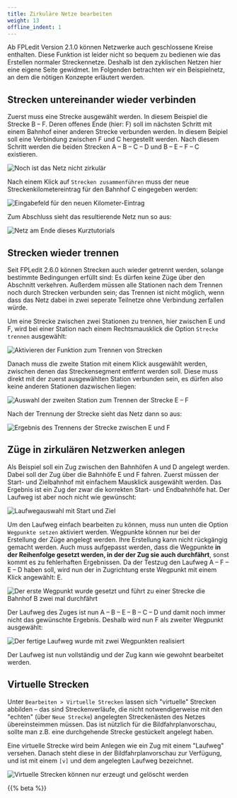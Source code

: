 ```yaml
---
title: Zirkuläre Netze bearbeiten
weight: 13
offline_indent: 1
---
```


Ab FPLedit Version 2.1.0 können Netzwerke auch geschlossene Kreise enthalten. Diese Funktion ist leider nicht so bequem zu bedienen wie das Erstellen normaler Streckennetze. Deshalb ist den zyklischen Netzen hier eine eigene Seite gewidmet. Im Folgenden betrachten wir ein Beispielnetz, an dem die nötigen Konzepte erläutert werden.

## Strecken untereinander wieder verbinden

Zuerst muss eine Strecke ausgewählt werden. In diesem Beispiel die Strecke B – F. Deren offenes Ende (hier: F) soll im nächsten Schritt mit einem Bahnhof einer anderen Strecke verbunden werden. In diesem Beipiel soll eine Verbindung zwischen F und C hergestellt werden. Nach diesem Schritt werden die beiden Strecken A – B – C – D und B – E – F – C existieren.

![Noch ist das Netz nicht zirkulär](join_start.png)

Nach einem Klick auf `Strecken zusammenführen` muss der neue Streckenkilometereintrag für den Bahnhof C eingegeben werden:

![Eingabefeld für den neuen Kilometer-Eintrag](join_km.png)

Zum Abschluss sieht das resultierende Netz nun so aus:

![Netz am Ende dieses Kurztutorials](join_end.png)

## Strecken wieder trennen

Seit FPLedit 2.6.0 können Strecken auch wieder getrennt werden, solange bestimmte Bedingungen erfüllt sind: Es dürfen keine Züge über den Abschnitt verkehren. Außerdem müssen alle Stationen nach dem Trennen noch durch Strecken verbunden sein; das Trennen ist nicht möglich, wenn dass das Netz dabei in zwei seperate Teilnetze ohne Verbindung zerfallen würde.

Um eine Strecke zwischen zwei Stationen zu trennen, hier zwischen E und F, wird bei einer Station nach einem Rechtsmausklick die Option `Strecke trennen` ausgewählt:

![Aktivieren der Funktion zum Trennen von Strecken](trennen_start.png)

Danach muss die zweite Station mit einem Klick ausgewählt werden, zwischen denen das Streckensegment entfernt werden soll. Diese muss direkt mit der zuerst ausgewählten Station verbunden sein, es dürfen also keine anderen Stationen dazwischen liegen:

![Auswahl der zweiten Station zum Trennen der Strecke E ­– F](trennen_select.png)

Nach der Trennung der Strecke sieht das Netz dann so aus:

![Ergebnis des Trennens der Strecke zwischen E und F](trennen_result.png)

## Züge in zirkulären Netzwerken anlegen

Als Beispiel soll ein Zug zwischen den Bahnhöfen A und D angelegt werden. Dabei soll der Zug über die Bahnhöfe E und F fahren. Zuerst müssen der Start- und Zielbahnhof mit einfachem Mausklick ausgewählt werden. Das Ergebnis ist ein Zug der zwar die korrekten Start- und Endbahnhöfe hat. Der Laufweg ist aber noch nicht wie gewünscht:

![Laufwegauswahl mit Start und Ziel](train_start.png)

Um den Laufweg einfach bearbeiten zu können, muss nun unten die Option `Wegpunkte setzen` aktiviert werden. Wegpunkte können nur bei der Erstellung der Züge angelegt werden. Ihre Erstellung kann nicht rückgängig gemacht werden. Auch muss aufgepasst werden, dass die Wegpunkte **in der Reihenfolge gesetzt werden, in der der Zug sie auch durchfährt**, sonst kommt es zu fehlerhaften Ergebnissen. Da der Testzug den Laufweg A – F – E – D haben soll, wird nun der in Zugrichtung erste Wegpunkt mit einem Klick angewählt: E.

![Der erste Wegpunkt wurde gesetzt und führt zu einer Strecke die Bahnhof B zwei mal durchfährt](train_first_waypoint.png)

Der Laufweg des Zuges ist nun A – B – E – B – C – D und damit noch immer nicht das gewünschte Ergebnis. Deshalb wird nun F als zweiter Wegpunkt ausgewählt:

![Der fertige Laufweg wurde mit zwei Wegpunkten realisiert](train_waypoints.png)

Der Laufweg ist nun vollständig und der Zug kann wie gewohnt bearbeitet werden.

## Virtuelle Strecken

Unter `Bearbeiten > Virtuelle Strecken` lassen sich "virtuelle" Strecken abbilden – das sind Streckenverläufe, die nicht notwendigerweise mit den "echten" (über `Neue Strecke`) angelegten Streckenästen des Netzes übereinsteimmen müssen. Das ist nützlich für die Bildfahrplanvorschau, sollte man z.B. eine durchgehende Strecke gestückelt angelegt haben.

Eine virtuelle Strecke wird beim Anlegen wie ein Zug mit einem "Laufweg" versehen. Danach steht diese in der Bildfahrplanvorschau zur Verfügung, und ist mit einem `[v]` und dem angelegten Laufweg bezeichnet.

![Virtuelle Strecken können nur erzeugt und gelöscht werden](vroutes.png)

{{% beta %}}
